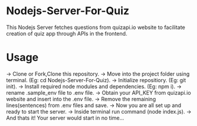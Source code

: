 # Nodejs-Server-For-Quiz
This Nodejs Server fetches questions from quizapi.io website to facilitate creation of quiz app through APIs in the frontend.


# Usage
  -> Clone or Fork,Clone this repository.
  -> Move into the project folder using terminal. (Eg: cd Nodejs-Server-For-Quiz).
  -> Initialize repositiory. (Eg: git init).
  -> Install required node modules and dependencies. (Eg: npm i).
  -> rename .sample_env file to .env file.
  -> Obtain your API_KEY from quizapi.io website and insert into the .env file.
  -> Remove the remaining lines(sentences) from .env files and save.
  -> Now you are all set up and ready to start the server.
  -> Inside terminal run command (node index.js).
  -> And thats it! Your server would start in no time...
